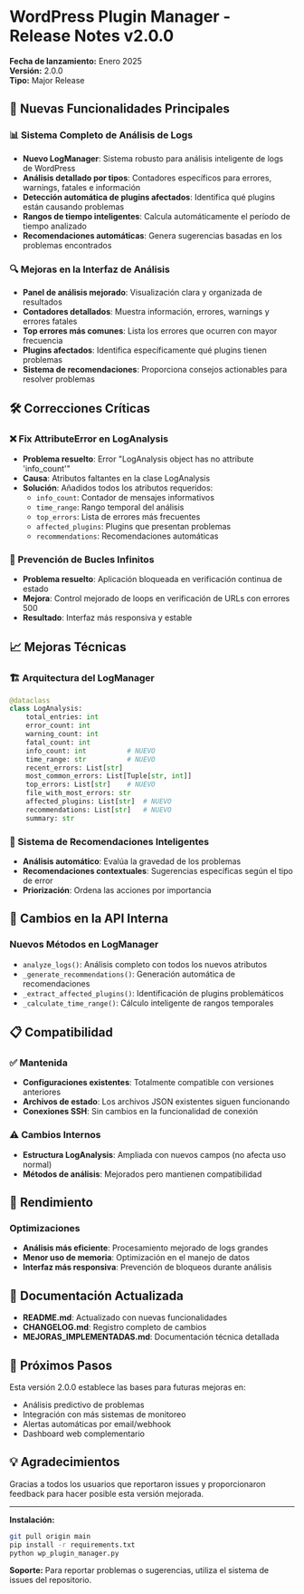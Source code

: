 # WordPress Plugin Manager - Release Notes v2.0.0

**Fecha de lanzamiento:** Enero 2025  
**Versión:** 2.0.0  
**Tipo:** Major Release  

## 🎉 Nuevas Funcionalidades Principales

### 📊 Sistema Completo de Análisis de Logs
- **Nuevo LogManager**: Sistema robusto para análisis inteligente de logs de WordPress
- **Análisis detallado por tipos**: Contadores específicos para errores, warnings, fatales e información
- **Detección automática de plugins afectados**: Identifica qué plugins están causando problemas
- **Rangos de tiempo inteligentes**: Calcula automáticamente el período de tiempo analizado
- **Recomendaciones automáticas**: Genera sugerencias basadas en los problemas encontrados

### 🔍 Mejoras en la Interfaz de Análisis
- **Panel de análisis mejorado**: Visualización clara y organizada de resultados
- **Contadores detallados**: Muestra información, errores, warnings y errores fatales
- **Top errores más comunes**: Lista los errores que ocurren con mayor frecuencia
- **Plugins afectados**: Identifica específicamente qué plugins tienen problemas
- **Sistema de recomendaciones**: Proporciona consejos actionables para resolver problemas

## 🛠️ Correcciones Críticas

### ❌ Fix AttributeError en LogAnalysis
- **Problema resuelto**: Error "LogAnalysis object has no attribute 'info_count'"
- **Causa**: Atributos faltantes en la clase LogAnalysis
- **Solución**: Añadidos todos los atributos requeridos:
  - `info_count`: Contador de mensajes informativos
  - `time_range`: Rango temporal del análisis
  - `top_errors`: Lista de errores más frecuentes
  - `affected_plugins`: Plugins que presentan problemas
  - `recommendations`: Recomendaciones automáticas

### 🔄 Prevención de Bucles Infinitos
- **Problema resuelto**: Aplicación bloqueada en verificación continua de estado
- **Mejora**: Control mejorado de loops en verificación de URLs con errores 500
- **Resultado**: Interfaz más responsiva y estable

## 📈 Mejoras Técnicas

### 🏗️ Arquitectura del LogManager
```python
@dataclass
class LogAnalysis:
    total_entries: int
    error_count: int
    warning_count: int
    fatal_count: int
    info_count: int          # NUEVO
    time_range: str          # NUEVO
    recent_errors: List[str]
    most_common_errors: List[Tuple[str, int]]
    top_errors: List[str]    # NUEVO
    file_with_most_errors: str
    affected_plugins: List[str]  # NUEVO
    recommendations: List[str]   # NUEVO
    summary: str
```

### 🧠 Sistema de Recomendaciones Inteligentes
- **Análisis automático**: Evalúa la gravedad de los problemas
- **Recomendaciones contextuales**: Sugerencias específicas según el tipo de error
- **Priorización**: Ordena las acciones por importancia

## 🔧 Cambios en la API Interna

### Nuevos Métodos en LogManager
- `analyze_logs()`: Análisis completo con todos los nuevos atributos
- `_generate_recommendations()`: Generación automática de recomendaciones
- `_extract_affected_plugins()`: Identificación de plugins problemáticos
- `_calculate_time_range()`: Cálculo inteligente de rangos temporales

## 📋 Compatibilidad

### ✅ Mantenida
- **Configuraciones existentes**: Totalmente compatible con versiones anteriores
- **Archivos de estado**: Los archivos JSON existentes siguen funcionando
- **Conexiones SSH**: Sin cambios en la funcionalidad de conexión

### ⚠️ Cambios Internos
- **Estructura LogAnalysis**: Ampliada con nuevos campos (no afecta uso normal)
- **Métodos de análisis**: Mejorados pero mantienen compatibilidad

## 🚀 Rendimiento

### Optimizaciones
- **Análisis más eficiente**: Procesamiento mejorado de logs grandes
- **Menor uso de memoria**: Optimización en el manejo de datos
- **Interfaz más responsiva**: Prevención de bloqueos durante análisis

## 📖 Documentación Actualizada

- **README.md**: Actualizado con nuevas funcionalidades
- **CHANGELOG.md**: Registro completo de cambios
- **MEJORAS_IMPLEMENTADAS.md**: Documentación técnica detallada

## 🎯 Próximos Pasos

Esta versión 2.0.0 establece las bases para futuras mejoras en:
- Análisis predictivo de problemas
- Integración con más sistemas de monitoreo
- Alertas automáticas por email/webhook
- Dashboard web complementario

## 💡 Agradecimientos

Gracias a todos los usuarios que reportaron issues y proporcionaron feedback para hacer posible esta versión mejorada.

---

**Instalación:**
```bash
git pull origin main
pip install -r requirements.txt
python wp_plugin_manager.py
```

**Soporte:** Para reportar problemas o sugerencias, utiliza el sistema de issues del repositorio.